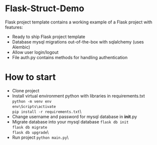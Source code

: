 # Flask-Struct-Demo
Flask project template contains a working example of a Flask project with features:
- Ready to ship Flask project template
- Database mysql migrations out-of-the-box with sqlalchemy (uses Alembic)
- Allow user login/logout
- File auth.py contains methods for handling authentication

# How to start
- Clone project
- Install virtual environment python with libraries in requirements.txt
    `python -m venv env`\
    `env\Scripts\activate`\
    `pip install -r requirements.txt`\
- Change username and password for mysql database in __init__.py
- Migrate database into your mysql database
    `flask db init`\
    `flask db migrate`\
    `flask db upgrade`\
- Run project
    `python main.py`\